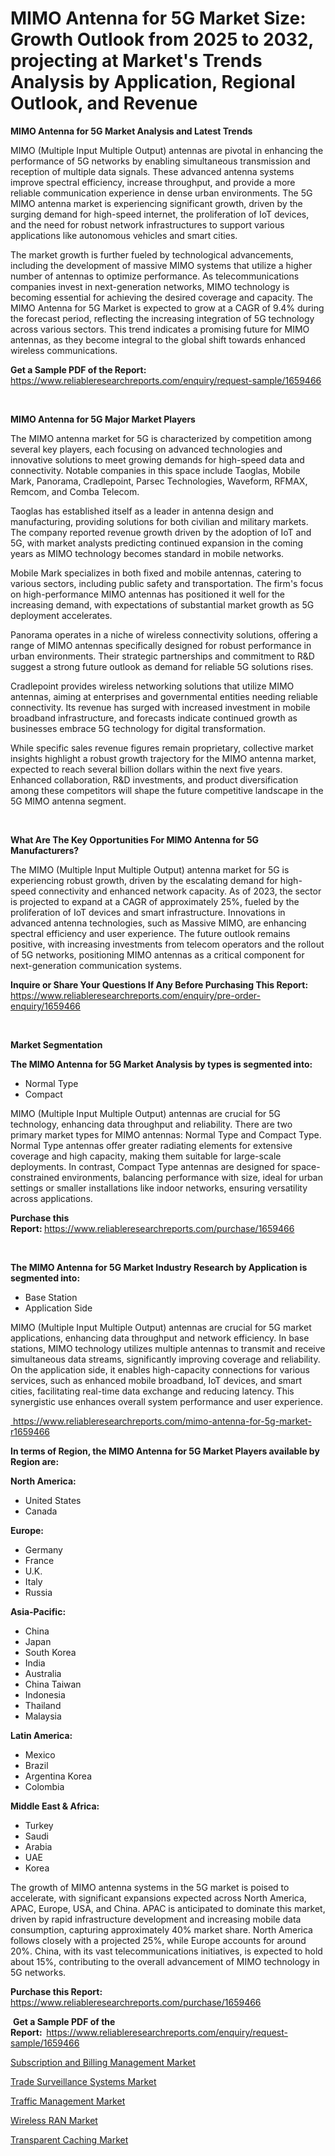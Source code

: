<p><h1>MIMO Antenna for 5G Market Size: Growth Outlook from 2025 to 2032, projecting at Market's Trends Analysis by Application, Regional Outlook, and Revenue</h1></p><p><strong>MIMO Antenna for 5G Market Analysis and Latest Trends</strong></p>
<p><p>MIMO (Multiple Input Multiple Output) antennas are pivotal in enhancing the performance of 5G networks by enabling simultaneous transmission and reception of multiple data signals. These advanced antenna systems improve spectral efficiency, increase throughput, and provide a more reliable communication experience in dense urban environments. The 5G MIMO antenna market is experiencing significant growth, driven by the surging demand for high-speed internet, the proliferation of IoT devices, and the need for robust network infrastructures to support various applications like autonomous vehicles and smart cities.</p><p>The market growth is further fueled by technological advancements, including the development of massive MIMO systems that utilize a higher number of antennas to optimize performance. As telecommunications companies invest in next-generation networks, MIMO technology is becoming essential for achieving the desired coverage and capacity. The MIMO Antenna for 5G Market is expected to grow at a CAGR of 9.4% during the forecast period, reflecting the increasing integration of 5G technology across various sectors. This trend indicates a promising future for MIMO antennas, as they become integral to the global shift towards enhanced wireless communications.</p></p>
<p><strong>Get a Sample PDF of the Report:&nbsp;</strong> <a href="https://www.reliableresearchreports.com/enquiry/request-sample/1659466?utm_campaign=123&utm_medium=2&utm_source=Github&utm_content=ia&utm_term=08042025&utm_id=mimo-antenna-for-5g">https://www.reliableresearchreports.com/enquiry/request-sample/1659466</a></p>
<p>&nbsp;</p>
<p><strong>MIMO Antenna for 5G Major Market Players</strong></p>
<p><p>The MIMO antenna market for 5G is characterized by competition among several key players, each focusing on advanced technologies and innovative solutions to meet growing demands for high-speed data and connectivity. Notable companies in this space include Taoglas, Mobile Mark, Panorama, Cradlepoint, Parsec Technologies, Waveform, RFMAX, Remcom, and Comba Telecom.</p><p>Taoglas has established itself as a leader in antenna design and manufacturing, providing solutions for both civilian and military markets. The company reported revenue growth driven by the adoption of IoT and 5G, with market analysts predicting continued expansion in the coming years as MIMO technology becomes standard in mobile networks.</p><p>Mobile Mark specializes in both fixed and mobile antennas, catering to various sectors, including public safety and transportation. The firm's focus on high-performance MIMO antennas has positioned it well for the increasing demand, with expectations of substantial market growth as 5G deployment accelerates.</p><p>Panorama operates in a niche of wireless connectivity solutions, offering a range of MIMO antennas specifically designed for robust performance in urban environments. Their strategic partnerships and commitment to R&D suggest a strong future outlook as demand for reliable 5G solutions rises.</p><p>Cradlepoint provides wireless networking solutions that utilize MIMO antennas, aiming at enterprises and governmental entities needing reliable connectivity. Its revenue has surged with increased investment in mobile broadband infrastructure, and forecasts indicate continued growth as businesses embrace 5G technology for digital transformation.</p><p>While specific sales revenue figures remain proprietary, collective market insights highlight a robust growth trajectory for the MIMO antenna market, expected to reach several billion dollars within the next five years. Enhanced collaboration, R&D investments, and product diversification among these competitors will shape the future competitive landscape in the 5G MIMO antenna segment.</p></p>
<p>&nbsp;</p>
<p><strong>What Are The Key Opportunities For MIMO Antenna for 5G Manufacturers?</strong></p>
<p><p>The MIMO (Multiple Input Multiple Output) antenna market for 5G is experiencing robust growth, driven by the escalating demand for high-speed connectivity and enhanced network capacity. As of 2023, the sector is projected to expand at a CAGR of approximately 25%, fueled by the proliferation of IoT devices and smart infrastructure. Innovations in advanced antenna technologies, such as Massive MIMO, are enhancing spectral efficiency and user experience. The future outlook remains positive, with increasing investments from telecom operators and the rollout of 5G networks, positioning MIMO antennas as a critical component for next-generation communication systems.</p></p>
<p><strong>Inquire or Share Your Questions If Any Before Purchasing This Report:</strong> <a href="https://www.reliableresearchreports.com/enquiry/pre-order-enquiry/1659466?utm_campaign=123&utm_medium=2&utm_source=Github&utm_content=ia&utm_term=08042025&utm_id=mimo-antenna-for-5g">https://www.reliableresearchreports.com/enquiry/pre-order-enquiry/1659466</a></p>
<p>&nbsp;</p>
<p><strong>Market Segmentation</strong></p>
<p><strong>The MIMO Antenna for 5G Market Analysis by types is segmented into:</strong></p>
<p><ul><li>Normal Type</li><li>Compact</li></ul></p>
<p><p>MIMO (Multiple Input Multiple Output) antennas are crucial for 5G technology, enhancing data throughput and reliability. There are two primary market types for MIMO antennas: Normal Type and Compact Type. Normal Type antennas offer greater radiating elements for extensive coverage and high capacity, making them suitable for large-scale deployments. In contrast, Compact Type antennas are designed for space-constrained environments, balancing performance with size, ideal for urban settings or smaller installations like indoor networks, ensuring versatility across applications.</p></p>
<p><strong>Purchase this Report:&nbsp;</strong><a href="https://www.reliableresearchreports.com/purchase/1659466?utm_campaign=123&utm_medium=2&utm_source=Github&utm_content=ia&utm_term=08042025&utm_id=mimo-antenna-for-5g">https://www.reliableresearchreports.com/purchase/1659466</a></p>
<p>&nbsp;</p>
<p><strong>The MIMO Antenna for 5G Market Industry Research by Application is segmented into:</strong></p>
<p><ul><li>Base Station</li><li>Application Side</li></ul></p>
<p><p>MIMO (Multiple Input Multiple Output) antennas are crucial for 5G market applications, enhancing data throughput and network efficiency. In base stations, MIMO technology utilizes multiple antennas to transmit and receive simultaneous data streams, significantly improving coverage and reliability. On the application side, it enables high-capacity connections for various services, such as enhanced mobile broadband, IoT devices, and smart cities, facilitating real-time data exchange and reducing latency. This synergistic use enhances overall system performance and user experience.</p></p>
<p><a href="https://www.reliableresearchreports.com/mimo-antenna-for-5g-market-r1659466?utm_campaign=123&utm_medium=2&utm_source=Github&utm_content=ia&utm_term=08042025&utm_id=mimo-antenna-for-5g">&nbsp;https://www.reliableresearchreports.com/mimo-antenna-for-5g-market-r1659466</a></p>
<p><strong>In terms of Region, the MIMO Antenna for 5G Market Players available by Region are:</strong></p>
<p>
    <p> <strong> North America: </strong>
        <ul>
            <li>United States</li>
            <li>Canada</li>
        </ul>
        </p> 
    <p> <strong> Europe: </strong>
        <ul>
            <li>Germany</li>
            <li>France</li>
            <li>U.K.</li>
            <li>Italy</li>
            <li>Russia</li>
        </ul>
        </p> 
    <p> <strong> Asia-Pacific: </strong>
        <ul>
            <li>China</li>
            <li>Japan</li>
            <li>South Korea</li>
            <li>India</li>
            <li>Australia</li>
            <li>China Taiwan</li>
            <li>Indonesia</li>
            <li>Thailand</li>
            <li>Malaysia</li>
        </ul>
        </p> 
    <p> <strong> Latin America: </strong>
        <ul>
            <li>Mexico</li>
            <li>Brazil</li>
            <li>Argentina Korea</li>
            <li>Colombia</li>
        </ul>
        </p> 
    <p> <strong> Middle East & Africa: </strong>
        <ul>
            <li>Turkey</li>
            <li>Saudi</li>
            <li>Arabia</li>
            <li>UAE</li>
            <li>Korea</li>
        </ul>
    </p>
    </p>
<p><p>The growth of MIMO antenna systems in the 5G market is poised to accelerate, with significant expansions expected across North America, APAC, Europe, USA, and China. APAC is anticipated to dominate this market, driven by rapid infrastructure development and increasing mobile data consumption, capturing approximately 40% market share. North America follows closely with a projected 25%, while Europe accounts for around 20%. China, with its vast telecommunications initiatives, is expected to hold about 15%, contributing to the overall advancement of MIMO technology in 5G networks.</p></p>
<p><strong>Purchase this Report: </strong><a href="https://www.reliableresearchreports.com/purchase/1659466?utm_campaign=123&utm_medium=2&utm_source=Github&utm_content=ia&utm_term=08042025&utm_id=mimo-antenna-for-5g">https://www.reliableresearchreports.com/purchase/1659466</a></p>
<p>&nbsp;<strong>Get a Sample PDF of the Report:&nbsp;&nbsp;</strong><a href="https://www.reliableresearchreports.com/enquiry/request-sample/1659466?utm_campaign=123&utm_medium=2&utm_source=Github&utm_content=ia&utm_term=08042025&utm_id=mimo-antenna-for-5g">https://www.reliableresearchreports.com/enquiry/request-sample/1659466</a></p>
<p><strong></strong></p>
<p><p><a href="https://github.com/pilukypalis/Market-Research-Report-List-1/blob/main/subscription-and-billing-management-market.md?utm_campaign=123&utm_medium=2&utm_source=Github&utm_content=ia&utm_term=08042025&utm_id=mimo-antenna-for-5g">Subscription and Billing Management Market</a></p><p><a href="https://github.com/jugutstam/Market-Research-Report-List-1/blob/main/trade-surveillance-systems-market.md?utm_campaign=123&utm_medium=2&utm_source=Github&utm_content=ia&utm_term=08042025&utm_id=mimo-antenna-for-5g">Trade Surveillance Systems Market</a></p><p><a href="https://github.com/reahmmunises/Market-Research-Report-List-1/blob/main/traffic-management-market.md?utm_campaign=123&utm_medium=2&utm_source=Github&utm_content=ia&utm_term=08042025&utm_id=mimo-antenna-for-5g">Traffic Management Market</a></p><p><a href="https://github.com/zakkistuey/Market-Research-Report-List-1/blob/main/wireless-ran-market.md?utm_campaign=123&utm_medium=2&utm_source=Github&utm_content=ia&utm_term=08042025&utm_id=mimo-antenna-for-5g">Wireless RAN Market</a></p><p><a href="https://github.com/moratronak3q/Market-Research-Report-List-1/blob/main/transparent-caching-market.md?utm_campaign=123&utm_medium=2&utm_source=Github&utm_content=ia&utm_term=08042025&utm_id=mimo-antenna-for-5g">Transparent Caching Market</a></p></p>